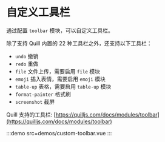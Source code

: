 # 自定义工具栏

通过配置 `toolbar` 模块，可以自定义工具栏。

除了支持 Quill 内置的 22 种工具栏之外，还支持以下工具栏：

- `undo` 撤销
- `redo` 重做
- `file` 文件上传，需要启用 `file` 模块
- `emoji` 插入表情，需要启用 `emoji` 模块
- `table-up` 表格，需要启用 `table-up` 模块
- `format-painter` 格式刷
- `screenshot` 截屏

Quill 支持的工具栏: [https://quilljs.com/docs/modules/toolbar](https://quilljs.com/docs/modules/toolbar)

:::demo src=demos/custom-toolbar.vue
:::
